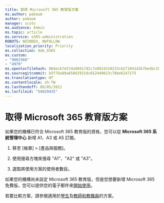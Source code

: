 ```yaml
---
title: 取得 Microsoft 365 教育版方案
ms.author: pebaum
author: pebaum
manager: scotv
ms.audience: Admin
ms.topic: article
ms.service: o365-administration
ROBOTS: NOINDEX, NOFOLLOW
localization_priority: Priority
ms.collection: Adm_O365
ms.custom:
- "9002568"
- "4979"
ms.openlocfilehash: 004ec67e57da98917d2c7a9924310233cb271041d2b7bedbc288dc9cbff26385
ms.sourcegitcommit: b5f7da89a650d2915dc652449623c78be6247175
ms.translationtype: HT
ms.contentlocale: zh-TW
ms.lasthandoff: 08/05/2021
ms.locfileid: "54029435"
---
```

# <a name="get-the-microsoft-365-education-plans"></a>取得 Microsoft 365 教育版方案

如果您的機構已符合 Microsoft 365 教育版的資格，您可以從 **Microsoft 365 系統管理中心** 新增 A1、A3 或 A5 訂閱。 

1. 移至 [帳單] > [產品與服務]**[](https://go.microsoft.com/fwlink/p/?linkid=868433)**。

2. 使用搜尋方塊來搜尋 "A1"、"A2" 或 "A3"。

3. 選取將使用方案的使用者數目。

如果您的機構尚未設定 Microsoft 365 教育版，但是您想要新增 Microsoft 365 免費版，您可以提供您的電子郵件來[開始使用](https://www.microsoft.com/education/products/office)。

 若要比較方案，請參閱適用於[學生](https://www.microsoft.com/microsoft-365/academic/compare-office-365-education-plans?activetab=tab:primaryr1)及[教師和教職員](https://www.microsoft.com/microsoft-365/academic/compare-office-365-education-plans?activetab=tab:primaryr2)的方案。
